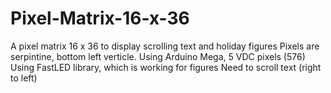 # Pixel-Matrix-16-x-36
A pixel matrix 16 x 36 to display scrolling text and holiday figures
Pixels are serpintine, bottom left verticle.
Using Arduino Mega, 5 VDC pixels (576)
Using FastLED library, which is working for figures
Need to scroll text (right to left)
